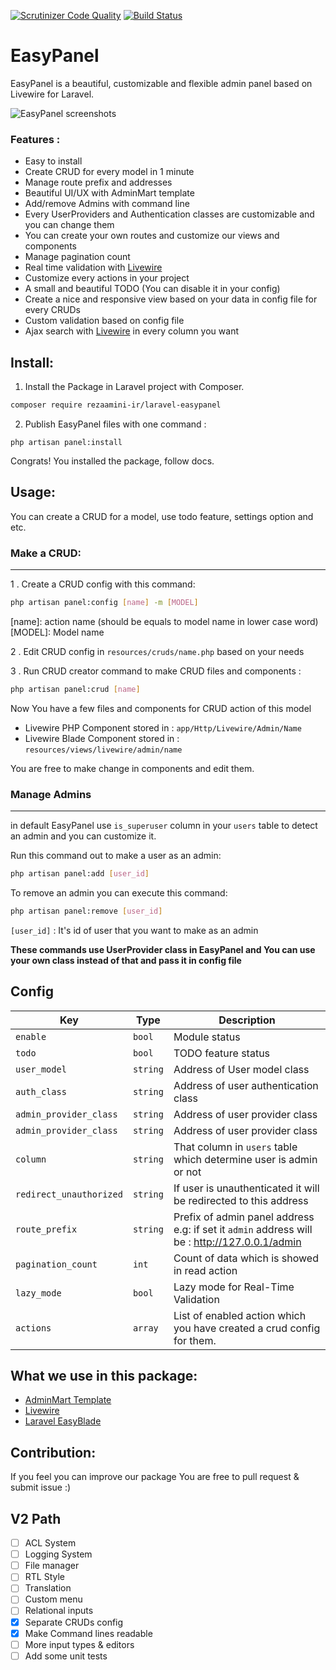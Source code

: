 [![Scrutinizer Code Quality](https://scrutinizer-ci.com/g/rezaamini-ir/laravel-easypanel/badges/quality-score.png?b=master)](https://scrutinizer-ci.com/g/rezaamini-ir/laravel-easypanel/?branch=master)
[![Build Status](https://scrutinizer-ci.com/g/rezaamini-ir/laravel-easypanel/badges/build.png?b=master)](https://scrutinizer-ci.com/g/rezaamini-ir/laravel-easypanel/build-status/master)

# EasyPanel
EasyPanel is a beautiful, customizable and flexible admin panel based on Livewire for Laravel.

![EasyPanel screenshots](https://linkpicture.com/q/Screenshot-2020-11-07-201015.png)

### Features :
- Easy to install
- Create CRUD for every model in 1 minute
- Manage route prefix and addresses
- Beautiful UI/UX with AdminMart template
- Add/remove Admins with command line
- Every UserProviders and Authentication classes are customizable and you can change them 
- You can create your own routes and customize our views and components
- Manage pagination count
- Real time validation with [Livewire](https://github.com/livewire/livewire)
- Customize every actions in your project
- A small and beautiful TODO (You can disable it in your config)
- Create a nice and responsive view based on your data in config file for every CRUDs
- Custom validation based on config file
- Ajax search with [Livewire](https://github.com/livewire/livewire) in every column you want

## Install:

1. Install the Package in Laravel project with Composer.
```bash
composer require rezaamini-ir/laravel-easypanel
```
2. Publish EasyPanel files with one command : 
```
php artisan panel:install
```
Congrats! You installed the package, follow docs.

## Usage:
You can create a CRUD for a model, use todo feature, settings option and etc.


### Make a CRUD:

---
1 . Create a CRUD config with this command:

```bash
php artisan panel:config [name] -m [MODEL]
```
[name]: action name (should be equals to model name in lower case word)
[MODEL]: Model name

2 . Edit CRUD config in `resources/cruds/name.php` based on your needs

3 . Run CRUD creator command to make CRUD files and components :

```bash
php artisan panel:crud [name]
```
Now You have a few files and components for CRUD action of this model
- Livewire PHP Component stored in : `app/Http/Livewire/Admin/Name`
- Livewire Blade Component stored in : `resources/views/livewire/admin/name`

You are free to make change in components and edit them.


### Manage Admins

---
in default EasyPanel use `is_superuser` column in your `users` table to detect an admin and you can customize it.

Run this command out to make a user as an admin:
```bash
php artisan panel:add [user_id]
```

To remove an admin you can execute this command:
```bash
php artisan panel:remove [user_id]
```

`[user_id]` : It's id of user that you want to make as an admin

**These commands use UserProvider class in EasyPanel and You can use your own class instead of that and pass it in config file**


## Config

| Key | Type | Description |
| --- | --- | --- |
| `enable` | `bool` | Module status |
| `todo` | `bool` | TODO feature status |
| `user_model` | `string` | Address of User model class |
| `auth_class` | `string` | Address of user authentication class |
| `admin_provider_class` | `string` | Address of user provider class |
| `admin_provider_class` | `string` | Address of user provider class |
| `column` | `string` | That column in `users` table which determine user is admin or not |
| `redirect_unauthorized` | `string` | If user is unauthenticated it will be redirected to this address |
| `route_prefix` | `string` | Prefix of admin panel address e.g: if set it `admin` address will be : http://127.0.0.1/admin |
| `pagination_count` | `int` | Count of data which is showed in read action |
| `lazy_mode` | `bool` | Lazy mode for Real-Time Validation |
| `actions` | `array` | List of enabled action which you have created a crud config for them. |

## What we use in this package:
- [AdminMart Template](https://adminmart.com/)
- [Livewire](https://github.com/livewire/livewire)
- [Laravel EasyBlade](https://github.com/rezaamini-ir/laravel-easyblade)

## Contribution: 
If you feel you can improve our package You are free to pull request & submit issue :)

## V2 Path 
- [ ] ACL System
- [ ] Logging System
- [ ] File manager
- [ ] RTL Style
- [ ] Translation
- [ ] Custom menu
- [ ] Relational inputs
- [x] Separate CRUDs config
- [x] Make Command lines readable
- [ ] More input types & editors
- [ ] Add some unit tests
